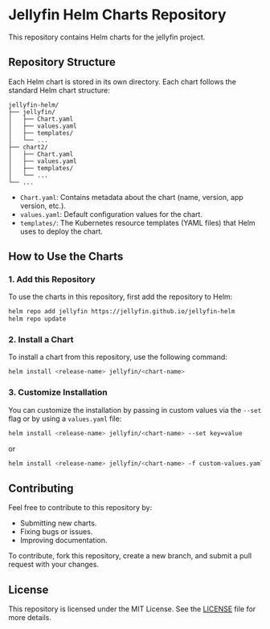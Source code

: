 # Jellyfin Helm Charts Repository

This repository contains Helm charts for the jellyfin project.

## Repository Structure

Each Helm chart is stored in its own directory. Each chart follows the standard Helm chart structure:

```plaintext
jellyfin-helm/
├── jellyfin/
│   ├── Chart.yaml
│   ├── values.yaml
│   ├── templates/
│   └── ...
├── chart2/
│   ├── Chart.yaml
│   ├── values.yaml
│   ├── templates/
│   └── ...
└── ...
```

- `Chart.yaml`: Contains metadata about the chart (name, version, app version, etc.).
- `values.yaml`: Default configuration values for the chart.
- `templates/`: The Kubernetes resource templates (YAML files) that Helm uses to deploy the chart.

## How to Use the Charts

### 1. Add this Repository

To use the charts in this repository, first add the repository to Helm:

```bash
helm repo add jellyfin https://jellyfin.github.io/jellyfin-helm
helm repo update
```

### 2. Install a Chart

To install a chart from this repository, use the following command:

```bash
helm install <release-name> jellyfin/<chart-name>
```

### 3. Customize Installation

You can customize the installation by passing in custom values via the `--set` flag or by using a `values.yaml` file:

```bash
helm install <release-name> jellyfin/<chart-name> --set key=value
```

or

```bash
helm install <release-name> jellyfin/<chart-name> -f custom-values.yaml
```

## Contributing

Feel free to contribute to this repository by:

- Submitting new charts.
- Fixing bugs or issues.
- Improving documentation.

To contribute, fork this repository, create a new branch, and submit a pull request with your changes.

## License

This repository is licensed under the MIT License. See the [LICENSE](LICENSE) file for more details.
